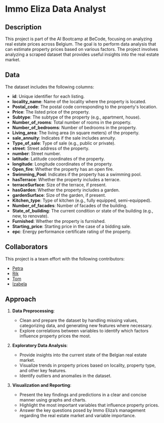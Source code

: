 
# Immo Eliza Data Analyst

## Description

This project is part of the AI Bootcamp at BeCode, focusing on analyzing real estate prices across Belgium.
The goal is to perform data analysis that can estimate property prices based on various factors. The 
project involves analyzing a scraped dataset that provides useful insights into the real estate market.


## Data

The dataset includes the following columns:

- **id**: Unique identifier for each listing.
- **locality_name**: Name of the locality where the property is located.
- **Postal_code**: The postal code corresponding to the property's location.
- **Price**: The listed price of the property.
- **Subtype**: The subtype of the property (e.g., apartment, house).
- **Number_of_rooms**: Total number of rooms in the property.
- **Number_of_bedrooms**: Number of bedrooms in the property.
- **Living_area**: The living area (in square meters) of the property.
- **sale_annuity**: Indicates if the sale includes annuity.
- **Type_of_sale**: Type of sale (e.g., public or private).
- **street**: Street address of the property.
- **number**: Street number.
- **latitude**: Latitude coordinates of the property.
- **longitude**: Longitude coordinates of the property.
- **Open_fire**: Whether the property has an open fire.
- **Swimming_Pool**: Indicates if the property has a swimming pool.
- **hasTerrace**: Whether the property includes a terrace.
- **terraceSurface**: Size of the terrace, if present.
- **hasGarden**: Whether the property includes a garden.
- **gardenSurface**: Size of the garden, if present.
- **Kitchen_type**: Type of kitchen (e.g., fully equipped, semi-equipped).
- **Number_of_facades**: Number of facades of the building.
- **State_of_building**: The current condition or state of the building (e.g., new, to renovate).
- **Furnished**: Whether the property is furnished.
- **Starting_price**: Starting price in the case of a bidding sale.
- **epc**: Energy performance certificate rating of the property.

## Collaborators

This project is a team effort with the following contributors:
- [Petra](https://github.com/Pe789)
- [Rik](https://github.com/ricosaxo)
- [Tom](https://github.com/CyclingCodeCrusader)
- [Izabela](https://github.com/IzaMacBor)

## Approach

1. **Data Preprocessing**: 
   - Clean and prepare the dataset by handling missing values, categorizing data, and generating new features where necessary.
   - Explore correlations between variables to identify which factors influence property prices the most.

2. **Exploratory Data Analysis**:
   - Provide insights into the current state of the Belgian real estate market.
   - Visualize trends in property prices based on locality, property type, and other key features.
   - Identify outliers and anomalies in the dataset.

3. **Visualization and Reporting**:
   - Present the key findings and predictions in a clear and concise manner using graphs and charts.
   - Highlight the most important variables that influence property prices.
   - Answer the key questions posed by Immo Eliza’s management regarding the real estate market and variable importance.


